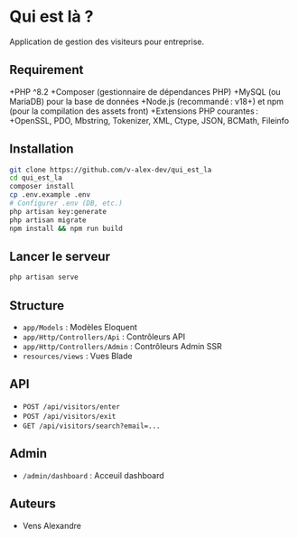 # Qui est là ?

Application de gestion des visiteurs pour entreprise.

## Requirement
+PHP ^8.2
+Composer (gestionnaire de dépendances PHP)
+MySQL (ou MariaDB) pour la base de données
+Node.js (recommandé : v18+) et npm (pour la compilation des assets front)
+Extensions PHP courantes :
+OpenSSL, PDO, Mbstring, Tokenizer, XML, Ctype, JSON, BCMath, Fileinfo

## Installation

```bash
git clone https://github.com/v-alex-dev/qui_est_la
cd qui_est_la
composer install
cp .env.example .env
# Configurer .env (DB, etc.)
php artisan key:generate
php artisan migrate
npm install && npm run build
```

## Lancer le serveur

```bash
php artisan serve
```

## Structure

- `app/Models` : Modèles Eloquent
- `app/Http/Controllers/Api` : Contrôleurs API
- `app/Http/Controllers/Admin` : Contrôleurs Admin SSR
- `resources/views` : Vues Blade

## API

- `POST /api/visitors/enter`
- `POST /api/visitors/exit`
- `GET /api/visitors/search?email=...`

## Admin

- `/admin/dashboard` : Acceuil dashboard

## Auteurs

- Vens Alexandre